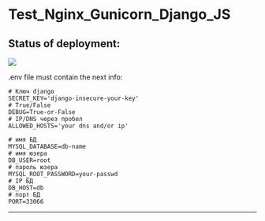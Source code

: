 # Test_Nginx_Gunicorn_Django_JS

## Status of deployment:
![](https://github.com/Danil-114195722/Test_Nginx_Gunicorn_Django_CI_CD/workflows/My-Project-CD/badge.svg?branch=master)
<br>

.env file must contain the next info:

```dotenv
# Ключ django
SECRET_KEY='django-insecure-your-key'
# True/False
DEBUG=True-or-False
# IP/DNS через пробел
ALLOWED_HOSTS='your dns and/or ip'

# имя БД
MYSQL_DATABASE=db-name
# имя юзера
DB_USER=root
# пароль юзера
MYSQL_ROOT_PASSWORD=your-passwd
# IP БД
DB_HOST=db
# порт БД
PORT=33066
```

<hr>
